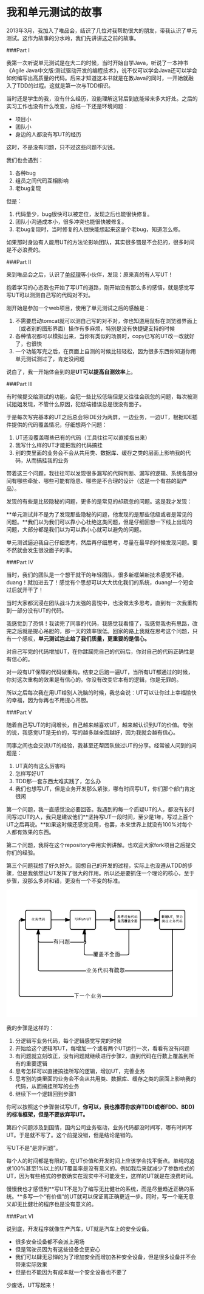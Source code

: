 我和单元测试的故事
===

2013年3月，我加入了唯品会，结识了几位对我帮助很大的朋友，带我认识了单元测试。这作为故事的分水岭，我们先讲讲这之前的故事。

###Part Ⅰ

我第一次听说单元测试是在大二的时候，当时开始自学Java，听说了一本神书《Agile Java中文版:测试驱动开发的编程技术》，说不仅可以学会Java还可以学会如何编写出高质量的代码。后来才知道这本书就是在教Java的同时，一开始就融入了TDD的过程。这就是第一次与TDD相识。

当时还是学生的我，没有什么经历，没能理解这背后到底能带来多大好处。之后的实习工作也没有什么改变，总结一下还是环境问题：

* 项目小
* 团队小
* 身边的人都没有写UT的经历

这时，不是没有问题，只不过这些问题不尖锐。

我们也会遇到：

1. 各种bug
2. 组员之间代码互相影响
3. 老bug复现

但是：

1. 代码量少，bug很快可以被定位，发现之后也能很快修复。
2. 团队小沟通成本小，很多冲突也能很快被修复。
3. 老bug复现时，当时修复的人很快能想起来这是个老bug，知道怎么修。

如果那时身边有人能用UT的方法论影响团队，其实很多错是不会犯的，很多时间是不必浪费的。

###Part Ⅱ

来到唯品会之后，认识了[单经理](http://shanhh.com/)等小伙伴，发现：原来真的有人写UT！

抱着学习的心态我也开始了写UT的道路，刚开始没有那么多的感悟，就是感觉写写UT可以测测自己写的代码对不对。

刚开始是参加一个web项目，使用了单元测试之后的感触是：

1. 不需要启动tomcat就可以测自己写的对不对，你也知道用鼠标在浏览器界面上（或者别的图形界面）操作有多麻烦，特别是没有快捷键支持的时候
2. 各种情况都可以模拟出来，当你有类似的场景时，copy已写的UT改一改就好了，也很快
3. 一个功能写完之后，在页面上自测的时候比较轻松，因为很多东西你知道你用单元测试测过了，肯定没问题

说白了，我一开始体会到的是**UT可以提高自测效率**上。

###Part Ⅲ

有时候提交给测试的功能，会犯一些比较低端但是又往往会疏忽的问题，每次被测试姐姐发现，不管什么原因，犯低端错误总是很没有面子。

于是每次写完基本的UT之后总会将IDE分为两屏，一边业务，一边UT，根据IDE插件提供的代码覆盖情况，仔细想两个问题：

1. UT还没覆盖哪些已有的代码（工具往往可以直接指出来）
2. 我写什么样的UT才能把我的代码搞挂
3. 别的类里面的业务会不会从共用类、数据库、缓存之类的层面上影响我的代码，从而搞挂我的业务

带着这三个问题，我往往可以发现很多漏写的代码判断、漏写的逻辑、系统各部分间有哪些牵扯、哪些可能有隐患、哪些是不合理的设计（这是一个有益的副产品）。

发现的有些是比较隐秘的问题，更多的是常见的却疏忽的问题。这是我才发现：

**单元测试并不是为了发现那些隐秘的问题，他发现的是那些低级或者是常见的问题。**我们以为我们可以靠小心杜绝这类问题，但是仔细回想一下线上出现的问题，大部分都是我们以为可以靠小心就可以避免的问题。

单元测试逼迫我自己仔细思考，然后再仔细思考，尽量在最早的时候发现问题。要不然就会发生很没面子的事。

###Part Ⅳ

当时，我们的团队是一个想干就干的年轻团队，很多新框架新技术感觉不错，duang！就加进去了！感觉有个思想可以大大优化我们的系统，duang!一个短会过后就开干了！

当时大家都沉浸在团队战斗力太强的喜悦中，也没做太多思考。直到有一次我重构到一部分没有UT的代码。

我感觉到了恐惧！我读完了同事的代码，我感觉我看懂了，我感觉我也有思路，改完之后就是提心吊胆的，那一天的效率很低。回家的路上我就在思考这个问题，只有一个感叹，**单元测试岂止给了我们质量，更重要的是信心。**

对自己写完的代码增加UT，在你蹂躏完自己的代码后，你对自己的代码正确性是有信心的。

对一段有UT保障的代码做重构，结束之后跑一遍UT，当所有UT都通过的时候，你对这次重构的效果是有信心的。你没有改变它本有的逻辑，你是无罪的。

所以之后每次我在用UT给别人洗脑的时候，我总会说：UT可以让你过上幸福愉快的幸福，因为你再也不用提心吊胆。

###Part Ⅴ

随着自己写UT的时间增长，自己越来越喜欢UT，越来越认识到UT的价值。夸张的说，我感觉UT是无价的，写的越多越全面越好，因为我就会越有信心。

同事之间也会交流UT的经验，我甚至还帮团队做过UT的分享。经常被人问到的问题是：

1. UT真的有这么厉害吗
2. 怎样写好UT
3. TDD那一套东西太难实践了，怎么办
4. 我们也想写UT，但是业务开发那么紧张，哪有时间写UT，你们那个部门肯定很闲

第一个问题，我一直感觉没必要回答。我遇到的每一个质疑UT的人，都没有长时间写过UT的人，我只是建议他们**坚持写UT一段时间，至少是1年，写过上百个UT之后再说。**如果这时候还感觉没用，也罢，本来世界上就没有100%对每个人都有效果的东西。

第二个问题，我将在这个repository中用实例讲解。也欢迎大家fork项目之后提交你们的经验。

第三个问题我想了好久好久。回想自己的开发的过程，实际上也没遵从TDD的步骤，但是我依然让UT发挥了很大的作用。所以还是要抓住一个理论的核心，至于步骤，没那么多对和错，更没有一个不变的标准。

<img src="ut-flow.png"/>

我的步骤是这样的：

1. 分逻辑写业务代码，每个逻辑感觉写完的时候
2. 开始给这个逻辑写UT，每增加一个或者两个UT运行一次，看看有没有问题
3. 有问题就立刻改正，没有问题就继续进行步骤2，直到代码在行数上覆盖到所有的重要逻辑
4. 思考怎样可以直接搞挂所写的逻辑，增加UT，完善业务
5. 思考别的类里面的业务会不会从共用类、数据库、缓存之类的层面上影响我的代码，从而搞挂所写的业务
6. 继续下一个逻辑回到步骤1

你可以按照这个步骤尝试写UT，**你可以，我也推荐你放弃TDD(或者FDD、BDD)的标准框架，但是不要放弃写UT。**

第四个问题涉及到国情，国内公司业务驱动，业务代码都没时间写，哪有时间写UT。于是就不写了。这个前提没错，但是结论是错的。

写UT不是“是非问题”。

每个人的时间都是有限的，在UT价值和开发时间上应该学会找平衡点。单纯的追求100%甚至1%以上的UT覆盖率是没有意义的。例如我后来就减少了参数格式的UT，因为有些格式的参数确实在现实中不可能发生，这样的UT就是在浪费时间。

慢慢我也才感悟到**写UT不是为了编写无比健壮的系统，而是尽量趋近正确的系统。**多写一个“有价值”的UT就可以保证离正确更近一步。同时，写一个毫无意义却无比健壮的程序也是没有意义的。

###Part Ⅵ

说到底，开发程序就像生产汽车，UT就是汽车上的安全设备。

* 很多安全设备都不会派上用场
* 但是驾驶员因为有这些设备会更安心
* 我们可以肆无忌惮的为了增加安全而增加各种安全设备，但是很多设备并不会带来实际效果
* 但是也不能因为有成本就一个安全设备也不要了

少废话，UT写起来！